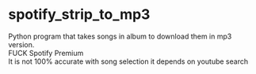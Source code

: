 # spotify_strip_to_mp3
Python program that takes songs in album to download them in mp3 version.               
FUCK Spotify Premium                                                   
It is not 100% accurate with song selection it depends on youtube search
